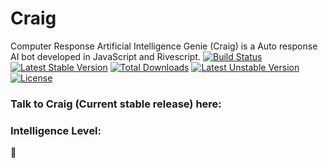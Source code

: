 # Craig
Computer Response Artificial Intelligence Genie (Craig) is a Auto response AI bot developed in JavaScript and Rivescript.
[![Build Status](https://travis-ci.org/Cleomedes/Craig.svg?branch=master)](https://travis-ci.org/Cleomedes/Craig)
[![Latest Stable Version](https://poser.pugx.org/craig/craig/v/stable)](https://packagist.org/packages/craig/craig) [![Total Downloads](https://poser.pugx.org/craig/craig/downloads)](https://packagist.org/packages/craig/craig) [![Latest Unstable Version](https://poser.pugx.org/craig/craig/v/unstable)](https://packagist.org/packages/craig/craig) [![License](https://poser.pugx.org/craig/craig/license)](https://packagist.org/packages/craig/craig)


### Talk to Craig (Current stable release) here: 
### Intelligence Level:
:shit:
